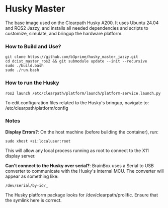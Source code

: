 Husky Master
=============

The base image used on the Clearpath Husky A200. It uses Ubuntu 24.04 and ROS2 Jazzy, and installs all needed dependencies and scripts to customize, simulate, and bringup the hardware platform.

### How to Build and Use?
```
git clone https://github.com/b3prime/husky_master_jazzy.git
cd dcist_master_ros2 && git submodule update --init --recursive
sudo ./build.bash
sudo ./run.bash
```

### How to run the Husky
```
ros2 launch /etc/clearpath/platform/launch/platform-service.launch.py
```
To edit configuration files related to the Husky's bringup, navigate to: /etc/clearpath/platform/config

### Notes

**Display Errors?**: On the host machine (before building the container), run:
```
sudo xhost +si:localuser:root
```
This will allow any local process running as root to connect to the X11 display server.

**Can't connect to the Husky over serial?**: BrainBox uses a Serial to USB converter to communicate with the Husky's internal MCU. The converter will appear as something like:
```
/dev/serial/by-id/_
```
The Husky platform package looks for /dev/clearpath/prolific. Ensure that the symlink here is correct.
